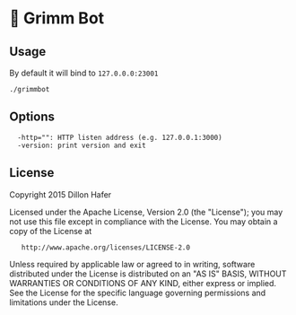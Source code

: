 # :scroll: Grimm Bot

## Usage

By default it will bind to `127.0.0.0:23001`

`./grimmbot`

## Options

```
  -http="": HTTP listen address (e.g. 127.0.0.1:3000)
  -version: print version and exit
```

## License

   Copyright 2015 Dillon Hafer

   Licensed under the Apache License, Version 2.0 (the "License");
   you may not use this file except in compliance with the License.
   You may obtain a copy of the License at

       http://www.apache.org/licenses/LICENSE-2.0

   Unless required by applicable law or agreed to in writing, software
   distributed under the License is distributed on an "AS IS" BASIS,
   WITHOUT WARRANTIES OR CONDITIONS OF ANY KIND, either express or implied.
   See the License for the specific language governing permissions and
   limitations under the License.
